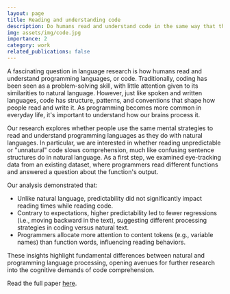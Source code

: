 ```yaml
---
layout: page
title: Reading and understanding code
description: Do humans read and understand code in the same way that they read and understand natural language?
img: assets/img/code.jpg
importance: 2
category: work
related_publications: false
---
```

A fascinating question in language research is how humans read and understand programming languages, or code. Traditionally, coding has been seen as a problem-solving skill, with little attention given to its similarities to natural language. However, just like spoken and written languages, code has structure, patterns, and conventions that shape how people read and write it. As programming becomes more common in everyday life, it's important to understand how our brains process it.

Our research explores whether people use the same mental strategies to read and understand programming languages as they do with natural languages. In particular, we are interested in whether reading unpredictable or "unnatural" code slows comprehension, much like confusing sentence structures do in natural language. As a first step, we examined eye-tracking data from an existing dataset, where programmers read different functions and answered a question about the function's output. 

Our analysis demonstrated that:

* Unlike natural language, predictability did not significantly impact reading times while reading code.
* Contrary to expectations, higher predictability led to fewer regressions (i.e., moving backward in the text), suggesting different processing strategies in coding versus natural text.
* Programmers allocate more attention to content tokens (e.g., variable names) than function words, influencing reading behaviors.

These insights highlight fundamental differences between natural and programming language processing, opening avenues for further research into the cognitive demands of code comprehension.

Read the full paper [here](https://escholarship.org/content/qt72k728wq/qt72k728wq.pdf). 